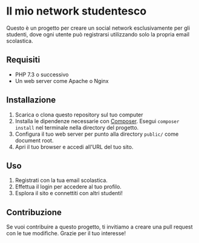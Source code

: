 # Il mio network studentesco
Questo è un progetto per creare un social network esclusivamente per gli studenti, dove ogni utente può registrarsi utilizzando solo la propria email scolastica.

## Requisiti
- PHP 7.3 o successivo
- Un web server come Apache o Nginx

## Installazione
1. Scarica o clona questo repository sul tuo computer
2. Installa le dipendenze necessarie con [Composer](https://getcomposer.org/). Esegui `composer install` nel terminale nella directory del progetto.
3. Configura il tuo web server per punto alla directory `public/` come document root.
4. Apri il tuo browser e accedi all'URL del tuo sito.

## Uso
1. Registrati con la tua email scolastica.
2. Effettua il login per accedere al tuo profilo.
3. Esplora il sito e connettiti con altri studenti!

## Contribuzione
Se vuoi contribuire a questo progetto, ti invitiamo a creare una pull request con le tue modifiche. Grazie per il tuo interesse!
